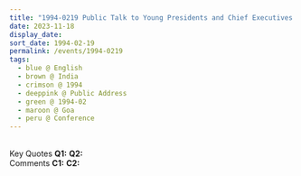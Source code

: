 ```yaml
---
title: "1994-0219 Public Talk to Young Presidents and Chief Executives of Companies, Conference Spirituality in the 21st Century, February 16--20, 1994, Goa, India"
date: 2023-11-18
display_date: 
sort_date: 1994-02-19
permalink: /events/1994-0219
tags:
  - blue @ English
  - brown @ India
  - crimson @ 1994
  - deeppink @ Public Address
  - green @ 1994-02
  - maroon @ Goa
  - peru @ Conference
---
```


<br>

<wave-list>
  <list-title color="DarkSeaGreen" width="55">Key Quotes</list-title>
  <list-item color="BlanchedAlmond" width="280"><b>Q1:</b> <i></i></list-item>
  <list-item color="Lavender" width="280"><b>Q2:</b> <i></i></list-item>
</wave-list>

<br>

<wave-list>
  <list-title color="DarkSeaGreen" width="55">Comments</list-title>
  <list-item color="BlanchedAlmond" width="280"><b>C1:</b> <i></i></list-item>
  <list-item color="Lavender" width="280"><b>C2:</b> <i></i></list-item>
</wave-list>